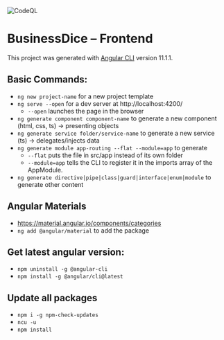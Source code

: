 ![CodeQL](https://github.com/BusinessDice/BusinessDice-Frontend/workflows/CodeQL/badge.svg)

# BusinessDice – Frontend

This project was generated with [Angular CLI](https://github.com/angular/angular-cli) version 11.1.1.

## Basic Commands:

* `ng new project-name` for a new project template
* `ng serve --open` for a dev server at http://localhost:4200/
  * `--open` launches the page in the browser
* `ng generate component component-name` to generate a new component (html, css, ts) -> presenting objects
* `ng generate service folder/service-name` to generate a new service (ts) -> delegates/injects data
* `ng generate module app-routing --flat --module=app` to generate
  * `--flat` puts the file in src/app instead of its own folder
  * `--module=app` tells the CLI to register it in the imports array of the AppModule.
* `ng generate directive|pipe|class|guard|interface|enum|module` to generate other content

## Angular Materials

* https://material.angular.io/components/categories
* `ng add @angular/material` to add the package

## Get latest angular version:

* `npm uninstall -g @angular-cli`
* `npm install -g @angular/cli@latest`

## Update all packages

* `npm i -g npm-check-updates`
* `ncu -u`
* `npm install`
